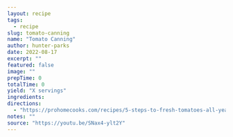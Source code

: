 ```yaml
---
layout: recipe
tags:
  - recipe
slug: tomato-canning
name: "Tomato Canning"
author: hunter-parks
date: 2022-08-17
excerpt: ""
featured: false
image: ""
prepTime: 0
totalTime: 0
yield: "X servings"
ingredients:
directions:
  - "https://prohomecooks.com/recipes/5-steps-to-fresh-tomatoes-all-year-round/"
notes: ""
source: "https://youtu.be/SNax4-ylt2Y"
---
```

